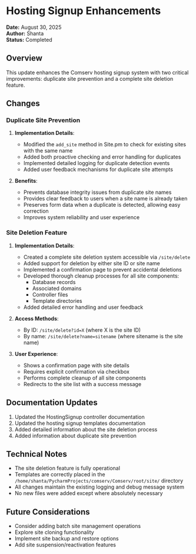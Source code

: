 # Hosting Signup Enhancements

**Date:** August 30, 2025  
**Author:** Shanta  
**Status:** Completed

## Overview

This update enhances the Comserv hosting signup system with two critical improvements: duplicate site prevention and a complete site deletion feature.

## Changes

### Duplicate Site Prevention

1. **Implementation Details**:
   - Modified the `add_site` method in Site.pm to check for existing sites with the same name
   - Added both proactive checking and error handling for duplicates
   - Implemented detailed logging for duplicate detection events
   - Added user feedback mechanisms for duplicate site attempts

2. **Benefits**:
   - Prevents database integrity issues from duplicate site names
   - Provides clear feedback to users when a site name is already taken
   - Preserves form data when a duplicate is detected, allowing easy correction
   - Improves system reliability and user experience

### Site Deletion Feature

1. **Implementation Details**:
   - Created a complete site deletion system accessible via `/site/delete`
   - Added support for deletion by either site ID or site name
   - Implemented a confirmation page to prevent accidental deletions
   - Developed thorough cleanup processes for all site components:
     - Database records
     - Associated domains
     - Controller files
     - Template directories
   - Added detailed error handling and user feedback

2. **Access Methods**:
   - By ID: `/site/delete?id=X` (where X is the site ID)
   - By name: `/site/delete?name=sitename` (where sitename is the site name)

3. **User Experience**:
   - Shows a confirmation page with site details
   - Requires explicit confirmation via checkbox
   - Performs complete cleanup of all site components
   - Redirects to the site list with a success message

## Documentation Updates

1. Updated the HostingSignup controller documentation
2. Updated the hosting signup templates documentation
3. Added detailed information about the site deletion process
4. Added information about duplicate site prevention

## Technical Notes

- The site deletion feature is fully operational
- Templates are correctly placed in the `/home/shanta/PycharmProjects/comserv/Comserv/root/site/` directory
- All changes maintain the existing logging and debug message system
- No new files were added except where absolutely necessary

## Future Considerations

- Consider adding batch site management operations
- Explore site cloning functionality
- Implement site backup and restore options
- Add site suspension/reactivation features